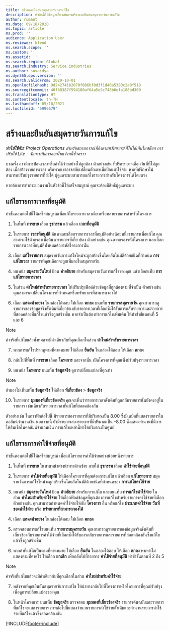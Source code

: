 ```yaml
---
title: สร้างและยืนยันสมุดรายวันการแก้ไข
description: หัวข้อนี้ให้ข้อมูลเกี่ยวกับการสร้างและยืนยันสมุดรายวันการแก้ไข
author: rumant
ms.date: 09/18/2020
ms.topic: article
ms.prod: ''
audience: Application User
ms.reviewer: kfend
ms.search.scope: ''
ms.custom: ''
ms.assetid: ''
ms.search.region: Global
ms.search.industry: Service industries
ms.author: suvaidya
ms.dyn365.ops.version: ''
ms.search.validFrom: 2020-10-01
ms.openlocfilehash: 9d242741b2070f086bf8d3f1d40a5380c2a0f518
ms.sourcegitcommit: 40f68387f594180af64a5e5c748b6efa188bd300
ms.translationtype: HT
ms.contentlocale: th-TH
ms.lasthandoff: 05/10/2021
ms.locfileid: "5996679"
---
```

# <a name="create-and-confirm-correction-journals"></a>สร้างและยืนยันสมุดรายวันการแก้ไข

_**นำไปใช้กับ:** Project Operations สำหรับสถานการณ์ที่อิงตามทรัพยากร/ที่ไม่ได้เก็บในสต็อก การปรับใช้ Lite - จัดการกับการออกใบแจ้งหนี้ชั่วคราว_

บางครั้ง อาจมีการป้อนเวลาหรือค่าใช้จ่ายอย่างไม่ถูกต้อง ตัวอย่างเช่น ที่ปรึกษาอาจเลือกวันที่ที่ไม่ถูกต้อง เมื่อสร้างรายการเวลา หรือพวกเขาอาจสลับเปลี่ยนตัวเลขเมื่อป้อนค่าใช้จ่าย หากที่ปรึกษาไม่สามารถปรับปรุงรายการที่ส่งได้ ผู้ดูแลระบบสามารถแก้ไขรายการสำหรับโครงการได้โดยตรง

หากต้องการทำกระบวนงานในหัวข้อนี้ให้เสร็จสมบูรณ์ คุณจะต้องมีสิทธิ์ผู้ดูแลระบบ

## <a name="correct-approved-time-entries"></a>แก้ไขรายการเวลาที่อนุมัติ     

ทำขั้นตอนต่อไปนี้ให้เสร็จสมบูรณ์เพื่อแก้ไขรายการเวลาเดียวหรือหลายรายการสำหรับโครงการ

1. ในพื้นที่ **การขาย** เลือก **ธุรกรรม** แล้วเลือก **เวลาที่อนุมัติ** 

2. ในรายการ **เวลาที่อนุมัติ** ค้นหาและเลือกรายการเวลาที่อนุมัติอย่างน้อยหนึ่งรายการเพื่อแก้ไข คุณสามารถใช้ตัวกรองเพื่อค้นหารายการที่เกี่ยวข้อง ตัวอย่างเช่น คุณอาจกรองรหัสโครงการ และเลือกรายการเวลาที่อนุมัติทั้งหมดด้วยรหัสโครงการนั้น

3. เลือก **แก้ไขรายการ** สมุดรายวันการแก้ไขใหม่จะถูกสร้างขึ้นโดยอัตโนมัติด้วยชนิดที่กำหนด **การแก้ไขเวลา** รายการที่คุณเลือกจะถูกเพิ่มลงในสมุดรายวัน 

4. บนหน้า **สมุดรายวันใหม่** ป้อน **คำอธิบาย** สำหรับสมุดรายวันการแก้ไขของคุณ แล้วเลือกแท็บ **การแก้ไขรายการเวลา**  

5. ในส่วน **ค่าใหม่สำหรับรายการเวลา** ให้ปรับปรุงฟิลด์ด้วยข้อมูลที่ถูกต้องตามที่จำเป็น ตัวอย่างเช่น คุณสามารถเปลี่ยนโครงการที่กำหนดหรือทรัพยากรที่สามารถจองได้

6. เลือก **แสดงตัวอย่าง** ในกล่องโต้ตอบ ให้เลือก **ตกลง** บนแท็บ **รายการสมุดรายวัน** คุณสามารถดูรายการของข้อมูลจริงดั้งเดิมที่เกี่ยวข้องกับรายการเวลาที่เลือกซึ่งได้รับการกลับรายการและรายการที่สอดคล้องที่แก้ไขแล้วซึ่งถูกสร้างขึ้น หากจำเป็นต้องทำการแก้ไขเพิ่มเติม ให้ทำซ้ำขั้นตอนที่ 5 และ 6 

> [!NOTE]
> ค่าจริงที่แก้ไขแล้วทั้งหมดจะมีค่าเดียวกับที่คุณเลือกในส่วน **ค่าใหม่สำหรับรายการเวลา**

7. หากการแก้ไขปรากฏตามที่คาดหมาย ให้เลือก **ยืนยัน** ในกล่องโต้ตอบ ให้เลือก **ตกลง**

8. กลับไปที่พื้นที่ **การขาย** เลือก **โครงการ** และจากนั้น เปิดโครงการที่คุณเพิ่งปรับปรุงรายการเวลา 

9. บนหน้า **โครงการ** บนแท็บ **ข้อมูลจริง** ดูการเปลี่ยนแปลงที่คุณทำ 

> [!NOTE]
> ถ้ามองไม่เห็นแท็บ **ข้อมูลจริง** ให้เลือก **ที่เกี่ยวข้อง** > **ข้อมูลจริง**  

10. ในรายการ **มุมมองที่เกี่ยวข้องจริง** คุณจะเห็นว่ารายการเวลาดั้งเดิมที่ถูกกลับรายการนั้นยังคงอยู่ในรายการ เช่นเดียวกับรายการเวลาที่แก้ไขที่สอดคล้องกัน 

ตัวอย่างเช่น ในกราฟิกต่อไปนี้ มีรายการสองรายการที่มีปริมาณเป็น 8.00 ซึ่งมีเดบิตที่แสดงรายการในคอลัมน์จำนวนเงิน นอกจากนี้ ยังมีรายการสองรายการที่มีปริมาณเป็น -8.00 ซึ่งแสดงจำนวนที่มีการให้สินเชื่อในคอลัมน์จำนวนเงิน การแก้ไขเหล่านี้ทำให้ปริมาณเป็นศูนย์

 
## <a name="correct-approved-expense-entries"></a>แก้ไขรายการค่าใช้จ่ายที่อนุมัติ

ทำขั้นตอนต่อไปนี้ให้เสร็จสมบูรณ์ เพื่อแก้ไขรายการค่าใช้จ่ายอย่างน้อยหนึ่งรายการ 

1. ในพื้นที่ **การขาย** ในบานหน้าต่างนำทางด้านซ้าย ภายใต้ **ธุรกรรม** เลือก **ค่าใช้จ่ายที่อนุมัติ**

2. ในรายการ **ค่าใช้จ่ายที่อนุมัติ** ให้เลือกโครงการที่คุณต้องการแก้ไข แล้วเลือก **แก้ไขรายการ** สมุดรายวันการแก้ไขใหม่จะถูกสร้างขึ้นโดยอัตโนมัติด้วยชนิดที่กำหนดของ **การแก้ไขค่าใช้จ่าย** 

3. บนหน้า **สมุดรายวันใหม่** ป้อน **คำอธิบาย** สำหรับการแก้ไข และบนแท็บ **การแก้ไขค่าใช้จ่าย** ในส่วน **ค่าใหม่สำหรับค่าใช้จ่าย** ให้เลือกฟิลด์ข้อมูลที่คุณต้องการแก้ไขสำหรับรายการค่าใช้จ่ายที่เลือก ตัวอย่างเช่น คุณสามารถกำหนดค่าใช้จ่ายให้กับ **โครงการ** อื่น หรือแก้ไข **ประเภทค่าใช้จ่าย** **วันที่ของค่าใช้จ่าย** หรือ **ทรัพยากรที่สามารถจองได้**

4. เลือก **แสดงตัวอย่าง** ในกล่องโต้ตอบ ให้เลือก **ตกลง** 

5. ตรวจสอบการแก้ไขบนแท็บ **รายการสมุดรายวัน** คุณสามารถดูรายการของข้อมูลจริงดั้งเดิมที่เกี่ยวข้องกับรายการค่าใช้จ่ายที่เลือกซึ่งได้รับการกลับรายการและรายการที่สอดคล้องกันซึ่งแก้ไขแล้วซึ่งถูกสร้างขึ้น

6. หากค่าที่แก้ไขเป็นตามที่คาดหมาย ให้เลือก **ยืนยัน** ในกล่องโต้ตอบ ให้เลือก **ตกลง** หากค่าไม่แสดงตามที่คาดไว้ ให้เลือก **ยกเลิก** เพื่อกลับไปที่รายการ **ค่าใช้จ่ายที่อนุมัติ** ทำซ้ำขั้นตอนที่ 2 ถึง 5 

> [!NOTE]
> ค่าจริงที่แก้ไขแล้วจะมีค่าเดียวกับที่คุณเลือกในส่วน **ค่าใหม่สำหรับค่าใช้จ่าย**

7. หลังจากที่คุณยืนยันสมุดรายวันการแก้ไข ให้นำทางกลับไปที่โครงการหรือโครงการที่คุณปรับปรุง เพื่อดูการเปลี่ยนแปลงของคุณ  

8. ในหน้าโครงการ บนแท็บ **ข้อมูลจริง** ตรวจสอบ **มุมมองที่เกี่ยวข้องจริง** รายการต้นฉบับและรายการที่แก้ไขจะแสดงรายการ ภาพต่อไปนี้แสดงจำนวนรายการค่าใช้จ่ายดั้งเดิมและจำนวนรายการค่าใช้จ่ายที่แก้ไขแล้วซึ่งสอดคล้องกัน 




[!INCLUDE[footer-include](../includes/footer-banner.md)]